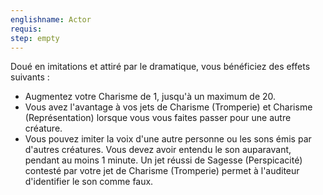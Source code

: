 ```yaml
---
englishname: Actor
requis:
step: empty
---
```

Doué en imitations et attiré par le dramatique, vous bénéficiez des effets suivants : 

 - Augmentez votre Charisme de 1, jusqu'à un maximum de 20.
 - Vous avez l'avantage à vos jets de Charisme (Tromperie) et Charisme (Représentation) lorsque vous vous faites passer pour une autre créature.
 - Vous pouvez imiter la voix d'une autre personne ou les sons émis par d'autres créatures. Vous devez avoir entendu le son auparavant, pendant au moins 1 minute. Un jet réussi de Sagesse (Perspicacité) contesté par votre jet de Charisme (Tromperie) permet à l'auditeur d'identifier le son comme faux.
